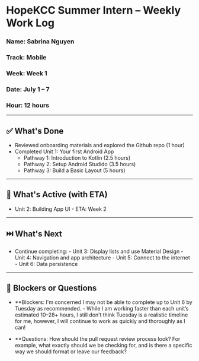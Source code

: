 # HopeKCC Summer Intern – Weekly Work Log

### Name: Sabrina Nguyen  
### Track: Mobile  
### Week: Week 1  
### Date: July 1 – 7  
### Hour: 12 hours  

---

## ✅ What's Done
- Reviewed onboarding materials and explored the Github repo (1 hour)
- Completed Unit 1: Your first Android App
    - Pathway 1: Introduction to Kotlin (2.5 hours)
    - Pathway 2: Setup Android Studido (3.5 hours)
    - Pathway 3: Build a Basic Layout (5 hours)
    
---

## 🔄 What's Active (with ETA)
- Unit 2: Building App UI - ETA: Week 2

---

## ⏭️ What's Next
- Continue completing: 
      - Unit 3: Display lists and use Material Design
      - Unit 4: Navigation and app architecture
      - Unit 5: Connect to the internet
      - Unit 6: Data persistence

---

## 🛑 Blockers or Questions
- **Blockers: I'm concerned I may not be able to complete up to Unit 6 by Tuesday as recommended.
      - While I am working faster than each unit’s estimated 10–28+ hours, 
         I still don’t think Tuesday is a realistic timeline for me, however, 
         I will continue to work as quickly and thoroughly as I can!
         
- **Questions: How should the pull request review process look? 
  For example, what exactly should we be checking for, 
  and is there a specific way we should format 
  or leave our feedback?
